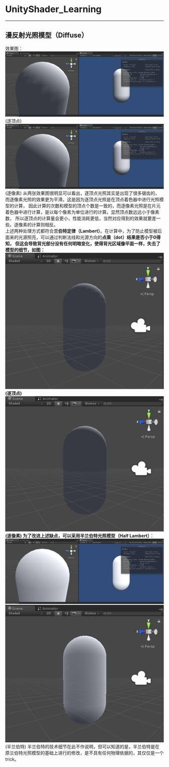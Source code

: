 # UnityShader_Learning
---
## 漫反射光照模型（Diffuse）
效果图：
![DiffuseVertex](RenderingPic/diffuse/DiffuseVertex.jpg)
(逐顶点)
![DiffusePixel](RenderingPic/diffuse/DiffusePixel.jpg)
(逐像素)
从两张效果图很明显可以看出，逐顶点光照其实是出现了很多锯齿的，而逐像素光照的效果更为平滑。这是因为逐顶点光照是在顶点着色器中进行光照模型的计算，
因此计算的次数和模型的顶点个数是一致的，而逐像素光照是在片元着色器中进行计算，是以每个像素为单位进行的计算。显然顶点数远远小于像素数，
所以逐顶点的计算量会更小，性能消耗更低，当然对应得到的效果就要差一些。逐像素的计算则相反。  
上述两种处理方式都符合**兰伯特定律（Lambert）**。在计算中，为了防止模型被后面来的光源照亮，可以通过判断法线和光源方向的**点乘（dot）**结果是否小于0得知，
但这会导致背光部分没有任何明暗变化，使得背光区域像平面一样，失去了模型的细节，如图：
![1](RenderingPic/diffuse/DiffuseVertexBack.jpg)
(逐顶点)
![2](RenderingPic/diffuse/DiffusePixelBack.jpg)
(逐像素)
为了改进上述缺点，可以采用**半兰伯特光照模型（Half Lambert）**：
![HalfLambert](RenderingPic/diffuse/HalfLambert.jpg)
![3](RenderingPic/diffuse/HalfLambertBack.jpg)
(半兰伯特)
半兰伯特的技术细节在此不作说明，但可以知道的是，半兰伯特是在原兰伯特光照模型的基础上进行的修改，是不具有任何物理依据的，其仅仅是一个trick。

